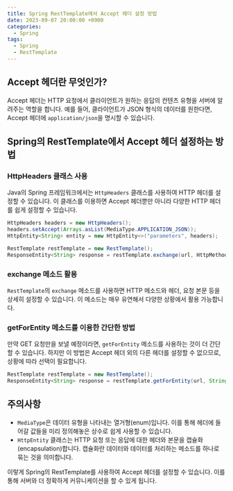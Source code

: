 ```yaml
---
title: Spring RestTemplate에서 Accept 헤더 설정 방법
date: 2023-09-07 20:00:00 +0900
categories:
  - Spring
tags:
  - Spring
  - RestTemplate
---
```

## Accept 헤더란 무엇인가?

Accept 헤더는 HTTP 요청에서 클라이언트가 원하는 응답의 컨텐츠 유형을 서버에 알려주는 역할을 합니다. 예를 들어, 클라이언트가 JSON 형식의 데이터를 원한다면, Accept 헤더에 `application/json`을 명시할 수 있습니다.

## Spring의 RestTemplate에서 Accept 헤더 설정하는 방법

### HttpHeaders 클래스 사용

Java의 Spring 프레임워크에서는 `HttpHeaders` 클래스를 사용하여 HTTP 헤더를 설정할 수 있습니다. 이 클래스를 이용하면 Accept 헤더뿐만 아니라 다양한 HTTP 헤더를 쉽게 설정할 수 있습니다.

```java
HttpHeaders headers = new HttpHeaders();
headers.setAccept(Arrays.asList(MediaType.APPLICATION_JSON));
HttpEntity<String> entity = new HttpEntity<>("parameters", headers);

RestTemplate restTemplate = new RestTemplate();
ResponseEntity<String> response = restTemplate.exchange(url, HttpMethod.GET, entity, String.class);
```

### exchange 메소드 활용

`RestTemplate`의 `exchange` 메소드를 사용하면 HTTP 메소드와 헤더, 요청 본문 등을 상세히 설정할 수 있습니다. 이 메소드는 매우 유연해서 다양한 상황에서 활용 가능합니다.

### getForEntity 메소드를 이용한 간단한 방법

만약 GET 요청만을 보낼 예정이라면, `getForEntity` 메소드를 사용하는 것이 더 간단할 수 있습니다. 하지만 이 방법은 Accept 헤더 외의 다른 헤더를 설정할 수 없으므로, 상황에 따라 선택이 필요합니다.

```java
RestTemplate restTemplate = new RestTemplate();
ResponseEntity<String> response = restTemplate.getForEntity(url, String.class, headers);
```

## 주의사항

- `MediaType`은 데이터 유형을 나타내는 열거형(enum)입니다. 이를 통해 헤더에 들어갈 값들을 미리 정의해놓은 상수로 쉽게 사용할 수 있습니다.
- `HttpEntity` 클래스는 HTTP 요청 또는 응답에 대한 헤더와 본문을 캡슐화(encapsulation)합니다. 캡슐화란 데이터와 데이터를 처리하는 메소드를 하나로 묶는 것을 의미합니다.
  
이렇게 Spring의 RestTemplate를 사용하여 Accept 헤더를 설정할 수 있습니다. 이를 통해 서버와 더 정확하게 커뮤니케이션을 할 수 있게 됩니다.